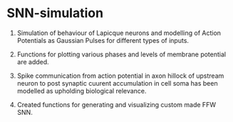 # SNN-simulation

1. Simulation of behaviour of Lapicque neurons and modelling of Action Potentials as Gaussian Pulses for different types of inputs. 

2. Functions for plotting various phases and levels of membrane potential are added.

3. Spike communication from  action potential in axon hillock of upstream neuron to post synaptic cuurent accumulation in cell soma has been modelled as upholding biological 
   relevance.

4. Created functions for generating and visualizing custom made FFW SNN.
